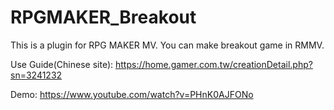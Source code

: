 # RPGMAKER_Breakout

This is a plugin for RPG MAKER MV.
You can make breakout game in RMMV.

Use Guide(Chinese site):
https://home.gamer.com.tw/creationDetail.php?sn=3241232

Demo:
https://www.youtube.com/watch?v=PHnK0AJFONo
